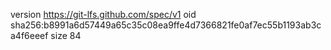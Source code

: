 version https://git-lfs.github.com/spec/v1
oid sha256:b8991a6d57449a65c35c08ea9ffe4d7366821fe0af7ec55b1193ab3ca4f6eeef
size 84
